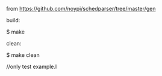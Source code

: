 from https://github.com/noypi/schedparser/tree/master/gen

build:

$ make

clean:

$ make clean

//only test example.l

